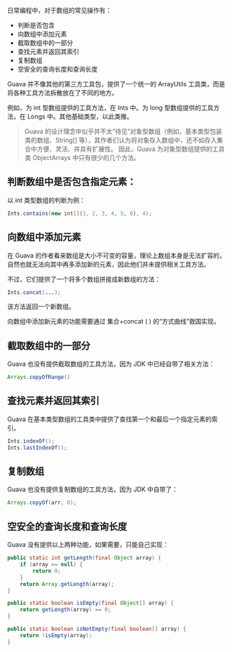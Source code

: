 日常编程中，对于数组的常见操作有：

- 判断是否包含
- 向数组中添加元素
- 截取数组中的一部分
- 查找元素并返回其索引
- 复制数组
- 空安全的查询长度和查询长度

Guava 并不像其他的第三方工具包，提供了一个统一的 ArrayUtils 工具类，而是将各种工具方法拆散放在了不同的地方。

例如，为 int 型数组提供的工具方法，在 Ints 中。为 long 型数组提供的工具方法，在 Longs 中。其他基础类型，以此类推。

> Guava 的设计理念中似乎并不太“待见”对象型数组（例如，基本类型包装类的数组、String[] 等），其作者们认为将对象存入数组中，还不如存入集合中方便、灵活、并具有扩展性。
因此，Guava 为对象型数组提供的工具类 ObjectArrays 中只有很少的几个方法。

## 判断数组中是否包含指定元素：

以 int 类型数组的判断为例：

```java
Ints.contains(new int[]{1, 2, 3, 4, 5, 6}, 4);
```

## 向数组中添加元素

在 Guava 的作者看来数组是大小不可变的容量，理论上数组本身是无法扩容的，自然也就无法向其中再多添加新的元素，因此他们并未提供相关工具方法。

不过，它们提供了一个将多个数组拼接成新数组的方法：

```java
Ints.concat(...);
```
该方法返回一个新数组。

向数组中添加新元素的功能需要通过 集合+concat ( ) 的“方式曲线”救国实现。

## 截取数组中的一部分

Guava 也没有提供截取数组的工具方法，因为 JDK 中已经自带了相关方法：

```java
Arrays.copyOfRange()
```


## 查找元素并返回其索引

Guava 在基本类型数组的工具类中提供了查找第一个和最后一个指定元素的索引。

```java
Ints.indexOf();
Ints.lastIndexOf();
```

## 复制数组

Guava 也没有提供复制数组的工具方法，因为 JDK 中自带了：

```java
Arrays.copyOf(arr, 0);
```

## 空安全的查询长度和查询长度

Guava 没有提供以上两种功能，如果需要，只能自己实现：

```java
public static int getLength(final Object array) {
    if (array == null) {
        return 0;
    }
    return Array.getLength(array);
}

public static boolean isEmpty(final Object[] array) {
    return getLength(array) == 0;
}

public static boolean isNotEmpty(final boolean[] array) {
    return !isEmpty(array);
}
```

